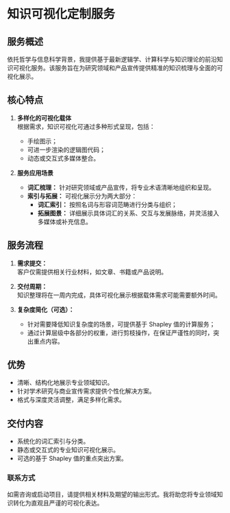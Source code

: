 # 知识可视化定制服务

## 服务概述

依托哲学与信息科学背景，我提供基于最新逻辑学、计算科学与知识理论的前沿知识可视化服务。该服务旨在为研究领域和产品宣传提供精准的知识梳理与全面的可视化展示。

## 核心特点

1. **多样化的可视化载体**  
   根据需求，知识可视化可通过多种形式呈现，包括：
   - 手绘图示；  
   - 可进一步渲染的逻辑图代码；  
   - 动态或交互式多媒体整合。  

2. **服务应用场景**  
   - **词汇梳理：** 针对研究领域或产品宣传，将专业术语清晰地组织和呈现。  
   - **索引与拓展：** 可视化展示分为两大部分：  
     - **词汇索引：** 按照名词与形容词范畴进行分类与组织；  
     - **拓展图景：** 详细展示具体词汇的关系、交互与发展脉络，并灵活接入多媒体或补充信息。

## 服务流程

1. **需求提交：**  
   客户仅需提供相关行业材料，如文章、书籍或产品说明。  

2. **交付周期：**  
   知识整理将在一周内完成，具体可视化展示根据载体需求可能需要额外时间。

3. **复杂度简化（可选）：**  
   - 针对需要降低知识复杂度的场景，可提供基于 Shapley 值的计算服务；  
   - 通过计算层级中各部分的权重，进行剪枝操作，在保证严谨性的同时，突出重点内容。

## 优势

- 清晰、结构化地展示专业领域知识。  
- 针对学术研究与商业宣传需求提供个性化解决方案。  
- 格式与深度灵活调整，满足多样化需求。  

## 交付内容

- 系统化的词汇索引与分类。  
- 静态或交互式的专业知识可视化展示。  
- 可选的基于 Shapley 值的重点突出方案。  

### 联系方式

如需咨询或启动项目，请提供相关材料及期望的输出形式。我将助您将专业领域知识转化为直观且严谨的可视化表达。

